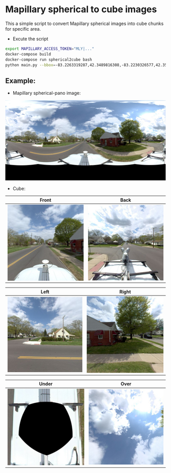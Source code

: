 # Mapillary spherical to cube images

This a simple script to convert Mapillary spherical images into cube chunks for specific area.

- Excute the script

```sh
export MAPILLARY_ACCESS_TOKEN="MLY|..."
docker-compose build
docker-compose run spherical2cube bash
python main.py --bbox=-83.2263319287,42.3489816308,-83.2230326577,42.3507715447
```

## Example: 

- Mapillary spherical-pano image:

![](img/380223760052524.jpg)


- Cube: 


Front          |  Back
:-------------------------:|:-------------------------:
![](img/380223760052524_front.jpg)  |  ![](/img/380223760052524_back.jpg) 



Left          |  Right
:-------------------------:|:-------------------------:
![](img/380223760052524_left.jpg)  |  ![](img/380223760052524_right.jpg) 


Under          |  Over
:-------------------------:|:-------------------------:
![](img/380223760052524_under.jpg)  | ![](img/380223760052524_over.jpg) 



